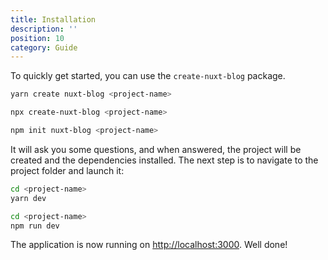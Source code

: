 ```yaml
---
title: Installation
description: ''
position: 10
category: Guide
---
```


To quickly get started, you can use the `create-nuxt-blog` package.

<code-group>
  <code-block label="Yarn" active>

  ```bash
  yarn create nuxt-blog <project-name>
  ```

  </code-block>
  <code-block label="NPX">

  ```bash
  npx create-nuxt-blog <project-name>
  ```

  </code-block>
  <code-block label="NPM">

  ```bash
  npm init nuxt-blog <project-name>
  ```

  </code-block>
</code-group>

It will ask you some questions, and when answered, the project will be created and the dependencies installed. The next step is to navigate to the project folder and launch it:

<code-group>
  <code-block label="Yarn" active>

  ```bash
  cd <project-name>
  yarn dev
  ```

  </code-block>
  <code-block label="NPM">

  ```bash
  cd <project-name>
  npm run dev
  ```

  </code-block>
</code-group>

The application is now running on [http://localhost:3000](http://localhost:3000). Well done!

